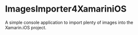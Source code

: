 # ImagesImporter4XamariniOS
A simple console application to import plenty of images into the Xamarin.iOS project.
